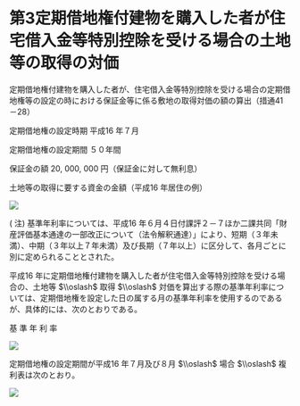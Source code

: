 # 第3定期借地権付建物を購入した者が住宅借入金等特別控除を受ける場合の土地等の取得の対価

定期借地権付建物を購入した者が、住宅借入金等特別控除を受ける場合の定期借地権等の設定の時における保証金等に係る敷地の取得対価の額の算出（措通41－28）

定期借地権の設定時期 平成16 年７月

定期借地権の設定期間 ５０年間

保証金の額 20, 000, 000 円（保証金に対して無利息）

土地等の取得に要する資金の金額（平成16 年居住の例）

![](https://www.nta.go.jp/tmp/14532d16-e389-4885-bcfe-451e5d22f202/images/c7990e95e839f67c9b9635953e8fe115db46bc86e721dfdc1d1459f546c3c9f2.jpg)

( 注) 基準年利率については、平成16 年６月４日付課評２－７ほか二課共同「財産評価基本通達の一部改正について（法令解釈通達）」により、短期（３年未満）、中期（３年以上７年未満）及び長期（７年以上）に区分して、各月ごとに別に定められることとされた。

平成16 年に定期借地権付建物を購入した者が住宅借入金等特別控除を受ける場合の、土地等 $\\oslash$ 取得 $\\oslash$ 対価を算出する際の基準年利率については、定期借地権を設定した日の属する月の基準年利率を使用するのであるが、具体的には、次のとおりである。

基 準 年 利 率

![](https://www.nta.go.jp/tmp/14532d16-e389-4885-bcfe-451e5d22f202/images/3e35946019de76da00fbdebc451d161f5f9bacba99e3c4f19c257498fa879735.jpg)

定期借地権の設定期間が平成16 年７月及び８月 $\\oslash$ 場合 $\\oslash$ 複利表は次のとおり。

![](https://www.nta.go.jp/tmp/14532d16-e389-4885-bcfe-451e5d22f202/images/73b014441f76f13c1bd92dc46d02d3cdfe46872c0721ecde0880211aaba1ec87.jpg)